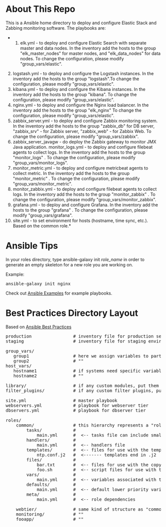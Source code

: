 # About This Repo #
This is a Ansible home directory to deploy and configure Elastic Stack and Zabbing monitoring software. The playbooks are:
* 1. elk.yml - to deploy and configure Elastic Search with separate master and data nodes. In the inventory add the hosts to the group "elk_master_nodes" for master nodes, and "elk_data_nodes" for data nodes. To change the configuration, please modify "group_vars/elastic".
2. logstash.yml - to deploy and configure the Logstash instances. In the inventory add the hosts to the group "logstash".To change the configuration, please modify "group_vars/elastic".
3. kibana.yml - to deploy and configure the Kibana instances. In the inventory add the hosts to the group "kibana". To change the configuration, please modify "group_vars/elastic".
4. nginx.yml - to deploy and configure the Nginx load balancer. In the inventory add the hosts to the group "elk_nginx" To change the configuration, please modify "group_vars/elastic".
5. zabbix_server.yml - to deploy and configure Zabbix monitoring system. In the inventory add the hosts to the group "zabbix_db" for DB server, "zabbix_srv" - for Zabbix server, "zabbix_web" - for Zabbix Web. To change the configuration, please modify "group_vars/zabbix".
6. zabbix_server_javagw - do deploy the Zabbix gateway to monitor JMX Java application.
monitor_logs.yml - to deploy and configure filebeat agents to collect logs. In the inventory add the hosts to the group "monitor_logs" . To change the configuration, please modify "group_vars/monitor_logs".
7. monitor_metric.yml - to deploy and configure metricbeat agents to collect metric. In the inventory add the hosts to the group "monitor_metric" . To change the configuration, please modify "group_vars/monitor_metric".
8. monitor_zabbix.yml - to deploy and configure filebeat agents to collect logs. In the inventory add the hosts to the group "monitor_zabbix" . To change the configuration, please modify "group_vars/monitor_zabbix".
9. grafana.yml - to deploy and configure Grafana. In the inventory add the hosts to the group "grafana" . To change the configuration, please modify "group_vars/grafana".
10. site.yml - to set environment for hosts (hostname, time sync, etc.). Based on the common role.*




# Ansible Tips #
In your roles directory, type ansible-galaxy init <em>role_name</em> in order to generate an empty skeleton for a new role you are working on.

Example:
<pre>
ansible-galaxy init nginx
</pre>

Check out [Ansible Examples](https://github.com/ansible/ansible-examples) for example playbooks.

# Best Practices Directory Layout #

Based on [Ansible Best Practices](https://docs.ansible.com/ansible/playbooks_best_practices.html#directory-layout)

<pre>
production                # inventory file for production servers
staging                   # inventory file for staging environment

group_vars/
   group1                 # here we assign variables to particular groups
   group2                 # ""
host_vars/
   hostname1              # if systems need specific variables, put them here
   hostname2              # ""

library/                  # if any custom modules, put them here (optional)
filter_plugins/           # if any custom filter plugins, put them here (optional)

site.yml                  # master playbook
webservers.yml            # playbook for webserver tier
dbservers.yml             # playbook for dbserver tier

roles/
    common/               # this hierarchy represents a "role"
        tasks/            #
            main.yml      #  <-- tasks file can include smaller files if warranted
        handlers/         #
            main.yml      #  <-- handlers file
        templates/        #  <-- files for use with the template resource
            ntp.conf.j2   #  <------- templates end in .j2
        files/            #
            bar.txt       #  <-- files for use with the copy resource
            foo.sh        #  <-- script files for use with the script resource
        vars/             #
            main.yml      #  <-- variables associated with this role
        defaults/         #
            main.yml      #  <-- default lower priority variables for this role
        meta/             #
            main.yml      #  <-- role dependencies

    webtier/              # same kind of structure as "common" was above, done for the webtier role
    monitoring/           # ""
    fooapp/               # ""
</pre>

